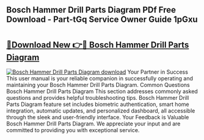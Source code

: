 ## Bosch Hammer Drill Parts Diagram PDf Free Download - Part-tGq Service Owner Guide 1pGxu

# <h2><a href="http://dfm22k.blite.top/?on=Bosch+Hammer+Drill+Parts+Diagram">🔗Download New 👉🔴 Bosch Hammer Drill Parts Diagram</a></h2>

[![Bosch Hammer Drill Parts Diagram download](https://i.imgur.com/lujVjoI.png)](http://dfm22k.blite.top/?on=Bosch+Hammer+Drill+Parts+Diagram)
Your Partner in Success This user manual is your reliable companion in successfully operating and maintaining your Bosch Hammer Drill Parts Diagram. Common Questions Bosch Hammer Drill Parts Diagram This section addresses commonly asked questions and provides helpful troubleshooting tips. Bosch Hammer Drill Parts Diagram feature set includes biometric authentication, smart home integration, automatic updates, and personalized dashboard, all accessible through the sleek and user-friendly interface. Your Feedback is Valuable Bosch Hammer Drill Parts Diagram. We appreciate your input and are committed to providing you with exceptional service.
